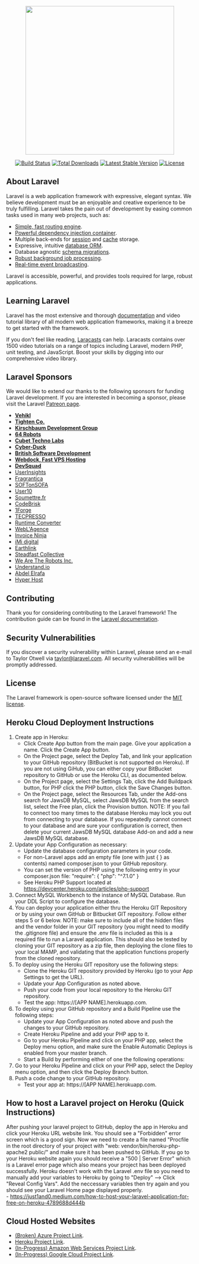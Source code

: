 <p align="center"><img src="https://res.cloudinary.com/dtfbvvkyp/image/upload/v1566331377/laravel-logolockup-cmyk-red.svg" width="400"></p>

<p align="center">
<a href="https://travis-ci.org/laravel/framework"><img src="https://travis-ci.org/laravel/framework.svg" alt="Build Status"></a>
<a href="https://packagist.org/packages/laravel/framework"><img src="https://poser.pugx.org/laravel/framework/d/total.svg" alt="Total Downloads"></a>
<a href="https://packagist.org/packages/laravel/framework"><img src="https://poser.pugx.org/laravel/framework/v/stable.svg" alt="Latest Stable Version"></a>
<a href="https://packagist.org/packages/laravel/framework"><img src="https://poser.pugx.org/laravel/framework/license.svg" alt="License"></a>
</p>

## About Laravel

Laravel is a web application framework with expressive, elegant syntax. We believe development must be an enjoyable and creative experience to be truly fulfilling. Laravel takes the pain out of development by easing common tasks used in many web projects, such as:

- [Simple, fast routing engine](https://laravel.com/docs/routing).
- [Powerful dependency injection container](https://laravel.com/docs/container).
- Multiple back-ends for [session](https://laravel.com/docs/session) and [cache](https://laravel.com/docs/cache) storage.
- Expressive, intuitive [database ORM](https://laravel.com/docs/eloquent).
- Database agnostic [schema migrations](https://laravel.com/docs/migrations).
- [Robust background job processing](https://laravel.com/docs/queues).
- [Real-time event broadcasting](https://laravel.com/docs/broadcasting).

Laravel is accessible, powerful, and provides tools required for large, robust applications.

## Learning Laravel

Laravel has the most extensive and thorough [documentation](https://laravel.com/docs) and video tutorial library of all modern web application frameworks, making it a breeze to get started with the framework.

If you don't feel like reading, [Laracasts](https://laracasts.com) can help. Laracasts contains over 1500 video tutorials on a range of topics including Laravel, modern PHP, unit testing, and JavaScript. Boost your skills by digging into our comprehensive video library.

## Laravel Sponsors

We would like to extend our thanks to the following sponsors for funding Laravel development. If you are interested in becoming a sponsor, please visit the Laravel [Patreon page](https://patreon.com/taylorotwell).

- **[Vehikl](https://vehikl.com/)**
- **[Tighten Co.](https://tighten.co)**
- **[Kirschbaum Development Group](https://kirschbaumdevelopment.com)**
- **[64 Robots](https://64robots.com)**
- **[Cubet Techno Labs](https://cubettech.com)**
- **[Cyber-Duck](https://cyber-duck.co.uk)**
- **[British Software Development](https://www.britishsoftware.co)**
- **[Webdock, Fast VPS Hosting](https://www.webdock.io/en)**
- **[DevSquad](https://devsquad.com)**
- [UserInsights](https://userinsights.com)
- [Fragrantica](https://www.fragrantica.com)
- [SOFTonSOFA](https://softonsofa.com/)
- [User10](https://user10.com)
- [Soumettre.fr](https://soumettre.fr/)
- [CodeBrisk](https://codebrisk.com)
- [1Forge](https://1forge.com)
- [TECPRESSO](https://tecpresso.co.jp/)
- [Runtime Converter](http://runtimeconverter.com/)
- [WebL'Agence](https://weblagence.com/)
- [Invoice Ninja](https://www.invoiceninja.com)
- [iMi digital](https://www.imi-digital.de/)
- [Earthlink](https://www.earthlink.ro/)
- [Steadfast Collective](https://steadfastcollective.com/)
- [We Are The Robots Inc.](https://watr.mx/)
- [Understand.io](https://www.understand.io/)
- [Abdel Elrafa](https://abdelelrafa.com)
- [Hyper Host](https://hyper.host)

## Contributing

Thank you for considering contributing to the Laravel framework! The contribution guide can be found in the [Laravel documentation](https://laravel.com/docs/contributions).

## Security Vulnerabilities

If you discover a security vulnerability within Laravel, please send an e-mail to Taylor Otwell via [taylor@laravel.com](mailto:taylor@laravel.com). All security vulnerabilities will be promptly addressed.

## License

The Laravel framework is open-source software licensed under the [MIT license](https://opensource.org/licenses/MIT).

## Heroku Cloud Deployment Instructions
1. Create app in Heroku:
    - Click Create App button from the main page. Give your application a name. Click the Create App button.
    - On the Project page, select the Deploy Tab, and link your application to your GitHub repository (BitBucket is not supported on Heroku). If you are not using GiHub, you can either copy your BitBucket repository to GitHub or use the Heroku CLI, as documented below.
    - On the Project page, select the Settings Tab, click the Add Buildpack button, for PHP click the PHP button, click the Save Changes button.
    - On the Project page, select the Resources Tab, under the Add-ons search for JawsDB MySQL, select JawsDB MySQL from the search list, select the Free plan, click the Provision button. NOTE: If you fail to connect too many times to the database Heroku may lock you out from connecting to your database. If you repeatedly cannot connect to your database and are sure your configuration is correct, then delete your current JawsDB MySQL database Add-on and add a new JawsDB MySQL database.
2. Update your App Configuration as necessary:
    - Update the database configuration parameters in your code.
    - For non-Laravel apps add an empty file (one with just { } as contents) named composer.json to your GitHub repository.
    - You can set the version of PHP using the following entry in your composer.json file: "require": { "php": "^7.1.0" }
    - See Heroku PHP Support located at https://devcenter.heroku.com/articles/php-support
3. Connect MySQL Workbench to the instance of MySQL Database. Run your DDL Script to configure the database.
4. You can deploy your application either thru the Heroku GIT Repository or by using your own GitHub or Bitbucket GIT repository. Follow either steps 5 or 6 below. NOTE: make sure to include all of the hidden files and the vendor folder in your GIT repository (you might need to modify the .gitignore file) and ensure the .env file is included as this is a required file to run a Laravel application. This should also be tested by cloning your GIT repository as a zip file, then deploying the clone files to your local MAMP, and validating that the application functions properly from the cloned repository.
5. To deploy using the Heroku GIT repository use the following steps:
    - Clone the Heroku GIT repository provided by Heroku (go to your App Settings to get the URL).
    - Update your App Configuration as noted above.
    - Push your code from your local repository to the Heroku GIT repository.
    - Test the app: https://[APP NAME].herokuapp.com.
6. To deploy using your GitHub repository and a Build Pipeline use the following steps:
    - Update your App Configuration as noted above and push the changes to your GitHub repository.
    - Create Heroku Pipeline and add your PHP app to it.
    - Go to your Heroku Pipeline and click on your PHP app, select the Deploy menu option, and make sure the Enable Automatic Deploys is enabled from your master branch.
    - Start a Build by performing either of one the following operations:
7. Go to your Heroku Pipeline and click on your PHP app, select the Deploy menu option, and then click the Deploy Branch button.
8. Push a code change to your GitHub repository.
    - Test your app at: https://[APP NAME].herokuapp.com.


## How to host a Laravel project on Heroku (Quick Instructions)
After pushing your laravel project to GitHub, deploy the app in Heroku and click your Heroku URL website link. You should see a "Forbidden" error screen which is a good sign. Now we need to create a file named "Procfile in the root directory of your project with "web: vendor/bin/heroku-php-apache2 public/" and make sure it has been pushed to GitHub. If you go to your Heroku website again you should receive a "500 | Server Error" which is a Laravel error page which also means your project has been deployed successfully. Heroku doesn't work with the Laravel .env file so you need to manually add your variables to Heroku by going to "Deploy" --> Click "Reveal Config Vars". Add the neccessary variables then try again and you should see your Laravel Home page displayed properly.  
    - https://just1and0.medium.com/how-to-host-your-laravel-application-for-free-on-heroku-4789688d444b

## Cloud Hosted Websites
- [(Broken) Azure Project Link]().
- [Heroku Project Link](https://demo-cloud-app.herokuapp.com/).
- [(In-Progress) Amazon Web Services Project Link]().
- [(In-Progress) Google Cloud Project Link]().
